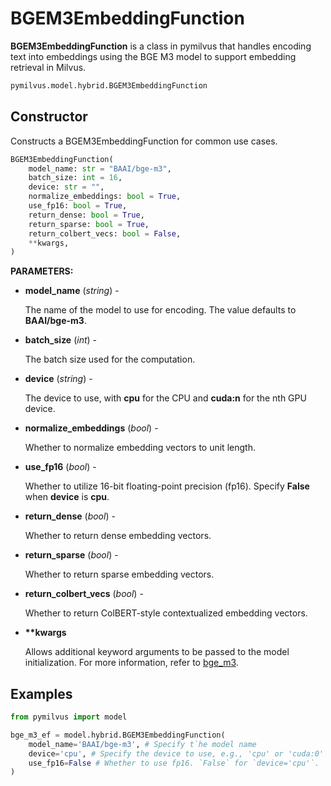 # BGEM3EmbeddingFunction

__BGEM3EmbeddingFunction__ is a class in pymilvus that handles encoding text into embeddings using the BGE M3 model to support embedding retrieval in Milvus.

```python
pymilvus.model.hybrid.BGEM3EmbeddingFunction
```

## Constructor

Constructs a BGEM3EmbeddingFunction for common use cases.

```python
BGEM3EmbeddingFunction(
    model_name: str = "BAAI/bge-m3",
    batch_size: int = 16,
    device: str = "",
    normalize_embeddings: bool = True,
    use_fp16: bool = True,
    return_dense: bool = True,
    return_sparse: bool = True,
    return_colbert_vecs: bool = False,
    **kwargs,
)
```

__PARAMETERS:__

- __model_name__ (_string_) -

    The name of the model to use for encoding. The value defaults to __BAAI/bge-m3__.

- __batch_size__ (_int_) -

    The batch size used for the computation.

- __device__ (_string_) -

    The device to use, with __cpu__ for the CPU and __cuda:n__ for the nth GPU device.

- __normalize_embeddings__ (_bool_) -

    Whether to normalize embedding vectors to unit length.

- __use_fp16__ (_bool_) -

    Whether to utilize 16-bit floating-point precision (fp16). Specify __False__ when __device__ is __cpu__.

- __return_dense__ (_bool_) -

    Whether to return dense embedding vectors. 

- __return_sparse__ (_bool_) -

    Whether to return sparse embedding vectors.

- __return_colbert_vecs__ (_bool_) -

    Whether to return ColBERT-style contextualized embedding vectors.

- __**kwargs__

    Allows additional keyword arguments to be passed to the model initialization. For more information, refer to [bge_m3](https://github.com/FlagOpen/FlagEmbedding/blob/master/FlagEmbedding/bge_m3.py).

## Examples

```python
from pymilvus import model

bge_m3_ef = model.hybrid.BGEM3EmbeddingFunction(
    model_name='BAAI/bge-m3', # Specify t`he model name
    device='cpu', # Specify the device to use, e.g., 'cpu' or 'cuda:0'
    use_fp16=False # Whether to use fp16. `False` for `device='cpu'`.
)
```

